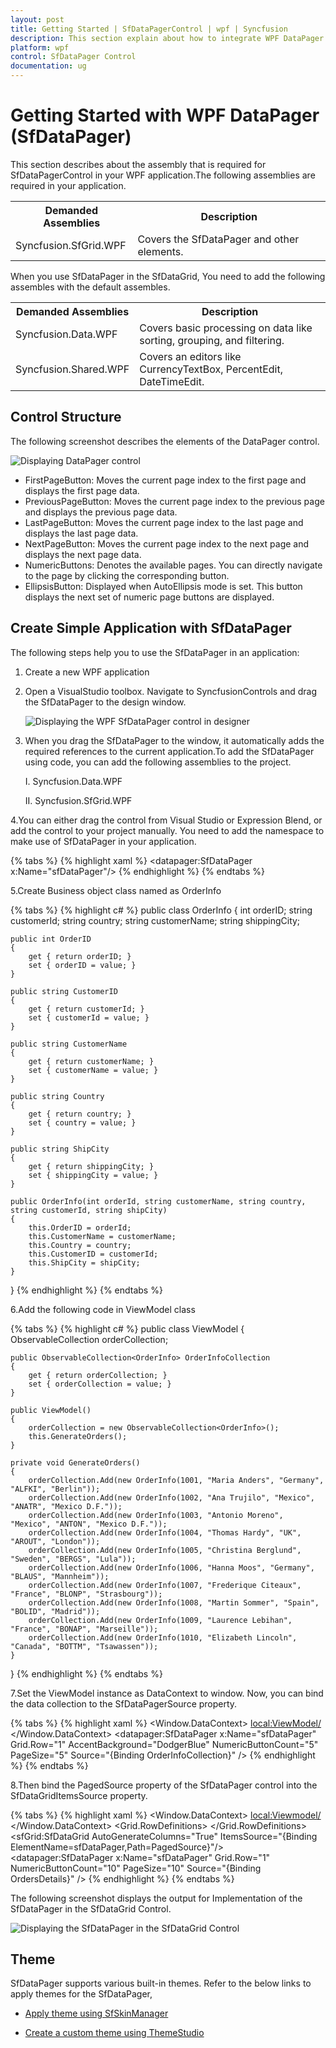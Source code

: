 ```yaml
---
layout: post
title: Getting Started | SfDataPagerControl | wpf | Syncfusion
description: This section explain about how to integrate WPF DataPager (SfDataPager) into an applicationl and enable its basic features with example.. 
platform: wpf
control: SfDataPager Control
documentation: ug
---
```


# Getting Started with WPF DataPager (SfDataPager)

This section describes about the assembly that is required for SfDataPagerControl in your WPF application.The following assemblies are required in your application.



<table>
<tr>
<th>
Demanded Assemblies</th><th>
Description</th></tr>
<tr>
<td>
Syncfusion.SfGrid.WPF</td><td>
Covers the SfDataPager and other elements.</td></tr>
</table>


When you use SfDataPager in the SfDataGrid, You need to add the following assembles with the default assembles.

<table>
<tr>
<th>
Demanded Assemblies</th><th>
Description</th></tr>
<tr>
<td>
Syncfusion.Data.WPF</td><td>
Covers basic processing on data like sorting, grouping, and filtering.</td></tr>
<tr>
<td>
Syncfusion.Shared.WPF</td><td>
Covers an editors like CurrencyTextBox, PercentEdit, DateTimeEdit.</td></tr>
</table>


## Control Structure

The following screenshot describes the elements of the DataPager control.

![Displaying DataPager control](Getting-Started_images/Getting-Started_img1.png)



* FirstPageButton: Moves the current page index to the first page and displays the first page data.
* PreviousPageButton: Moves the current page index to the previous page and displays the previous page data.
* LastPageButton: Moves the current page index to the last page and displays the last page data.
* NextPageButton: Moves the current page index to the next page and displays the next page data.
* NumericButtons: Denotes the available pages. You can directly navigate to the page by clicking the corresponding button.
* EllipsisButton: Displayed when AutoEllipsis mode is set. This button displays the next set of numeric page buttons are displayed.



## Create Simple Application with SfDataPager

The following steps help you to use the SfDataPager in an application:

1. Create a new WPF application
2. Open a VisualStudio toolbox. Navigate to SyncfusionControls and drag the SfDataPager to the design window.



   ![Displaying the WPF SfDataPager control in designer](Getting-Started_images/Getting-Started_img2.png)



3. When you drag the SfDataPager to the window, it automatically adds the required references to the current application.To add the SfDataPager using code, you can add the following assemblies to the project.
   
   I. Syncfusion.Data.WPF
   
   II. Syncfusion.SfGrid.WPF

4.You can either drag the control from Visual Studio or Expression Blend, or add the control to your project manually. You need to add the namespace to make use of SfDataPager in your application.

{% tabs %}
{% highlight xaml %}
<Window x:Class="SfDataPagerDemo.MainWindow"
        xmlns="http://schemas.microsoft.com/winfx/2006/xaml/presentation"
        xmlns:x="http://schemas.microsoft.com/winfx/2006/xaml"
        xmlns:d="http://schemas.microsoft.com/expression/blend/2008"
        xmlns:mc="http://schemas.openxmlformats.org/markup-compatibility/2006"
        xmlns:local="clr-namespace:SfDataPagerDemo"        
        xmlns:datapager="clr-namespace:Syncfusion.UI.Xaml.Controls.DataPager;assembly=Syncfusion.SfGrid.WPF"
        mc:Ignorable="d"
        Title="MainWindow" Height="350" Width="525">
    <Grid>
        <datapager:SfDataPager x:Name="sfDataPager"/>
    </Grid>
</Window>
{% endhighlight %}
{% endtabs %}

5.Create Business object class named as OrderInfo

{% tabs %}
{% highlight c# %}
public class OrderInfo
{
    int orderID;
    string customerId;
    string country;
    string customerName;
    string shippingCity;

    public int OrderID
    {
        get { return orderID; }
        set { orderID = value; }
    }

    public string CustomerID
    {
        get { return customerId; }
        set { customerId = value; }
    }

    public string CustomerName
    {
        get { return customerName; }
        set { customerName = value; }
    }

    public string Country
    {
        get { return country; }
        set { country = value; }
    }

    public string ShipCity
    {
        get { return shippingCity; }
        set { shippingCity = value; }
    }

    public OrderInfo(int orderId, string customerName, string country, string customerId, string shipCity)
    {
        this.OrderID = orderId;
        this.CustomerName = customerName;
        this.Country = country;
        this.CustomerID = customerId;
        this.ShipCity = shipCity;
    }
}
{% endhighlight %}
{% endtabs %}

6.Add the following code in ViewModel class

{% tabs %}
{% highlight c# %}
public class ViewModel
{
    ObservableCollection<OrderInfo> orderCollection;

    public ObservableCollection<OrderInfo> OrderInfoCollection
    {
        get { return orderCollection; }
        set { orderCollection = value; }
    }

    public ViewModel()
    {
        orderCollection = new ObservableCollection<OrderInfo>();
        this.GenerateOrders();
    }

    private void GenerateOrders()
    {
        orderCollection.Add(new OrderInfo(1001, "Maria Anders", "Germany", "ALFKI", "Berlin"));
        orderCollection.Add(new OrderInfo(1002, "Ana Trujilo", "Mexico", "ANATR", "Mexico D.F."));
        orderCollection.Add(new OrderInfo(1003, "Antonio Moreno", "Mexico", "ANTON", "Mexico D.F."));
        orderCollection.Add(new OrderInfo(1004, "Thomas Hardy", "UK", "AROUT", "London"));
        orderCollection.Add(new OrderInfo(1005, "Christina Berglund", "Sweden", "BERGS", "Lula"));
        orderCollection.Add(new OrderInfo(1006, "Hanna Moos", "Germany", "BLAUS", "Mannheim"));
        orderCollection.Add(new OrderInfo(1007, "Frederique Citeaux", "France", "BLONP", "Strasbourg"));
        orderCollection.Add(new OrderInfo(1008, "Martin Sommer", "Spain", "BOLID", "Madrid"));
        orderCollection.Add(new OrderInfo(1009, "Laurence Lebihan", "France", "BONAP", "Marseille"));
        orderCollection.Add(new OrderInfo(1010, "Elizabeth Lincoln", "Canada", "BOTTM", "Tsawassen"));
    }
}
{% endhighlight %}
{% endtabs %}

7.Set the ViewModel instance as DataContext to window. Now, you can bind the data collection to the SfDataPagerSource property.

{% tabs %}
{% highlight xaml %}
<Window.DataContext>
    <local:ViewModel/>
</Window.DataContext>
<Grid>
    <datapager:SfDataPager x:Name="sfDataPager" 
						   Grid.Row="1"
						   AccentBackground="DodgerBlue"
						   NumericButtonCount="5"
						   PageSize="5" 
						   Source="{Binding OrderInfoCollection}" />
</Grid>
{% endhighlight %}
{% endtabs %}

8.Then bind the PagedSource property of the SfDataPager control into the SfDataGridItemsSource property.

{% tabs %}
{% highlight xaml %}
<Window.DataContext>
    <local:Viewmodel/>
</Window.DataContext>
<Grid>
    <Grid.RowDefinitions>
        <RowDefinition Height="*" />
        <RowDefinition Height="Auto" />
    </Grid.RowDefinitions>
    <sfGrid:SfDataGrid AutoGenerateColumns="True" 
					   ItemsSource="{Binding ElementName=sfDataPager,Path=PagedSource}"/>
    <datapager:SfDataPager x:Name="sfDataPager" 
						   Grid.Row="1"
						   NumericButtonCount="10"
						   PageSize="10" 
						   Source="{Binding OrdersDetails}" />
</Grid>
{% endhighlight %}
{% endtabs %}

The following screenshot displays the output for Implementation of the SfDataPager in the SfDataGrid Control.


![Displaying the SfDataPager in the SfDataGrid Control ](Getting-Started_images/Getting-Started_img3.png)

## Theme

SfDataPager supports various built-in themes. Refer to the below links to apply themes for the SfDataPager,

  * [Apply theme using SfSkinManager](https://help.syncfusion.com/wpf/themes/skin-manager)
	
  * [Create a custom theme using ThemeStudio](https://help.syncfusion.com/wpf/themes/theme-studio#creating-custom-theme)

